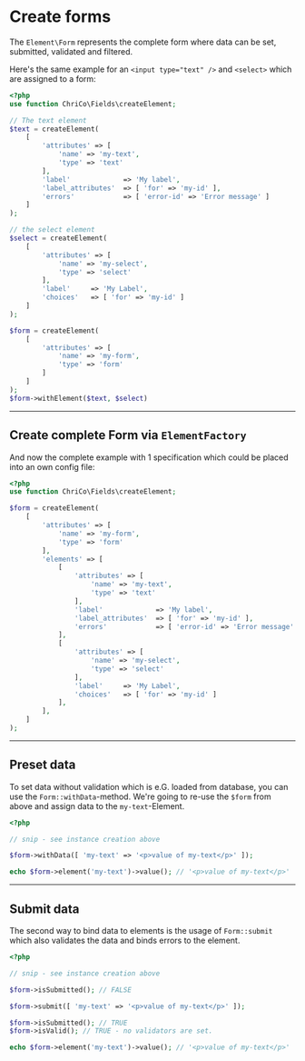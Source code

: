 # Create forms
The `Element\Form` represents the complete form where data can be set, submitted, validated and filtered.

Here's the same example for an `<input type="text" />` and `<select>` which are assigned to a form:

```php
<?php
use function ChriCo\Fields\createElement;

// The text element
$text = createElement(
	[
		'attributes' => [
			'name' => 'my-text',
			'type' => 'text'
		],
		'label'             => 'My label',
		'label_attributes'  => [ 'for' => 'my-id' ],
		'errors'            => [ 'error-id' => 'Error message' ]
	]
);

// the select element
$select = createElement(
	[
		'attributes' => [
			'name' => 'my-select',
			'type' => 'select' 
		],
		'label'     => 'My Label',
		'choices'   => [ 'for' => 'my-id' ]
	]
);

$form = createElement(
	[
		'attributes' => [
			'name' => 'my-form',
			'type' => 'form'
		]
	]
);
$form->withElement($text, $select)
```

----

## Create complete Form via `ElementFactory`

And now the complete example with 1 specification which could be placed into an own config file:

```php
<?php
use function ChriCo\Fields\createElement;

$form = createElement(
	[
		'attributes' => [
			'name' => 'my-form',
			'type' => 'form'
		],
		'elements' => [
			[
				'attributes' => [
					'name' => 'my-text',
					'type' => 'text'
				],
				'label'             => 'My label',
				'label_attributes'  => [ 'for' => 'my-id' ],
				'errors'            => [ 'error-id' => 'Error message' ]
			],
			[
				'attributes' => [
					'name' => 'my-select',
					'type' => 'select' 
				],
				'label'     => 'My Label',
				'choices'   => [ 'for' => 'my-id' ]
			],
		],
	]
);
```

----

## Preset data
To set data without validation which is e.G. loaded from database, you can use the `Form::withData`-method. We're going to re-use the `$form` from above and assign data to the `my-text`-Element.

```php
<?php

// snip - see instance creation above

$form->withData([ 'my-text' => '<p>value of my-text</p>' ]);

echo $form->element('my-text')->value(); // '<p>value of my-text</p>'
```

----

## Submit data
The second way to bind data to elements is the usage of `Form::submit` which also validates the data and binds errors to the element.


```php
<?php

// snip - see instance creation above

$form->isSubmitted(); // FALSE

$form->submit([ 'my-text' => '<p>value of my-text</p>' ]);

$form->isSubmitted(); // TRUE
$form->isValid(); // TRUE - no validators are set.

echo $form->element('my-text')->value(); // '<p>value of my-text</p>'
```